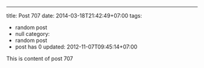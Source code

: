 ---
title: Post 707
date: 2014-03-18T21:42:49+07:00
tags:
  - random post
  - null
category:
  - random post
  - post has 0
updated: 2012-11-07T09:45:14+07:00

This is content of post 707